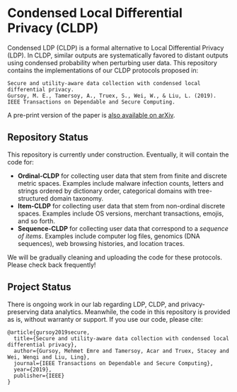 # Condensed Local Differential Privacy (CLDP)

Condensed LDP (CLDP) is a formal alternative to Local Differential Privacy (LDP). In CLDP, similar outputs are systematically favored to distant outputs using condensed probability when perturbing user data. This repository contains the implementations of our CLDP protocols proposed in:

```
Secure and utility-aware data collection with condensed local differential privacy. 
Gursoy, M. E., Tamersoy, A., Truex, S., Wei, W., & Liu, L. (2019). 
IEEE Transactions on Dependable and Secure Computing.
```

A pre-print version of the paper is [also available on arXiv](https://arxiv.org/pdf/1905.06361.pdf).

## Repository Status

This repository is currently under construction. Eventually, it will contain the code for:

- **Ordinal-CLDP** for collecting user data that stem from finite and discrete metric spaces. Examples include malware infection counts, letters and strings ordered by dictionary order, categorical domains with tree-structured domain taxonomy.
- **Item-CLDP** for collecting user data that stem from non-ordinal discrete spaces. Examples include OS versions, merchant transactions, emojis, and so forth.
- **Sequence-CLDP** for collecting user data that correspond to a *sequence of items*. Examples include computer log files, genomics (DNA sequences), web browsing histories, and location traces. 

We will be gradually cleaning and uploading the code for these protocols. Please check back frequently!

## Project Status

There is ongoing work in our lab regarding LDP, CLDP, and privacy-preserving data analytics. Meanwhile, the code in this repository is provided as is, without warranty or support. If you use our code, please cite:

```
@article{gursoy2019secure,
  title={Secure and utility-aware data collection with condensed local differential privacy},
  author={Gursoy, Mehmet Emre and Tamersoy, Acar and Truex, Stacey and Wei, Wenqi and Liu, Ling},
  journal={IEEE Transactions on Dependable and Secure Computing},
  year={2019},
  publisher={IEEE}
}
```
